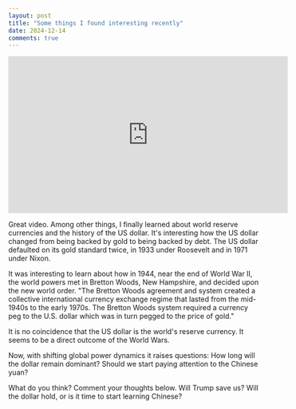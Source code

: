 ```yaml
---
layout: post
title: "Some things I found interesting recently"
date: 2024-12-14
comments: true
---
```


<div class="video-container">
    <iframe
        width="560"
        height="315"
        src="https://www.youtube.com/embed/xguam0TKMw8"
        title="How to use the past to predict the future and make money"
        frameborder="0"
        allow="accelerometer; autoplay; clipboard-write; encrypted-media; gyroscope; picture-in-picture"
        allowfullscreen>
    </iframe>
</div>

Great video. Among other things, I finally learned about world reserve currencies and the history of the US dollar. It's interesting how the US dollar changed from being backed by gold to being backed by debt. The US dollar defaulted on its gold standard twice, in 1933 under Roosevelt and in 1971 under Nixon.  

It was interesting to learn about how in 1944, near the end of World War II, the world powers met in Bretton Woods, New Hampshire, and decided upon the new world order. "The Bretton Woods agreement and system created a collective international currency exchange regime that lasted from the mid-1940s to the early 1970s. The Bretton Woods system required a currency peg to the U.S. dollar which was in turn pegged to the price of gold."

It is no coincidence that the US dollar is the world's reserve currency. It seems to be a direct outcome of the World Wars. 

Now, with shifting global power dynamics it raises questions:
How long will the dollar remain dominant?
Should we start paying attention to the Chinese yuan?

What do you think? Comment your thoughts below. Will Trump save us? Will the dollar hold, or is it time to start learning Chinese? 